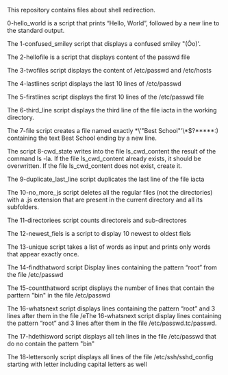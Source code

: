 This repository contains files about shell redirection.

0-hello_world is a script that prints “Hello, World”, followed by a new line to the standard output.

The  1-confused_smiley script that displays a confused smiley "(Ôo)'.

The 2-hellofile is a script that displays content of the passwd file 

The 3-twofiles script displays the content of /etc/passwd and /etc/hosts

The 4-lastlines script displays the last 10 lines of /etc/passwd

The 5-firstlines script displays the first 10 lines of the /etc/passwd file

The 6-third_line script displays the third line of the file iacta in the working directory.

The 7-file script creates a file named exactly \*\\'"Best School"\'\\*$\?\*\*\*\*\*:) containing the text Best School ending by a new line.

The script 8-cwd_state writes into the file ls_cwd_content the result of the command ls -la. If the file ls_cwd_content already exists, it should be overwritten. If the file ls_cwd_content does not exist, create it.

The 9-duplicate_last_line script duplicates the last line of the file iacta

The 10-no_more_js script deletes all the regular files (not the directories) with a .js extension that are present in the current directory and all its subfolders.


The 11-directoriees script counts directoreis and sub-directores

The 12-newest_fiels is a script to display 10 newest to oldest fiels


The 13-unique script takes a list of words as input and prints only words that appear exactly once.

The 14-findthatword script Display lines containing the pattern “root” from the file /etc/passwd


The 15-countthatword script displays the number of lines that contain the parttern "bin" in the file /etc/passwd

The 16-whatsnext script displays lines containing the pattern “root” and 3 lines after them in the file /eThe 16-whatsnext script display lines containing the pattern “root” and 3 lines after them in the file /etc/passwd.tc/passwd.


The 17-hdethisword script displays all teh lines in the file /etc/passwd that do no contain the pattern "bin"

The 18-lettersonly script displays all lines of the file /etc/ssh/sshd_config starting with letter including capital letters as well



